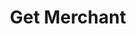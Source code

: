 ---
title: Get Merchant
excerpt: Get the merchant
api:
  file: swagger (2).json
  operationId: GetMerchant
hidden: false
---